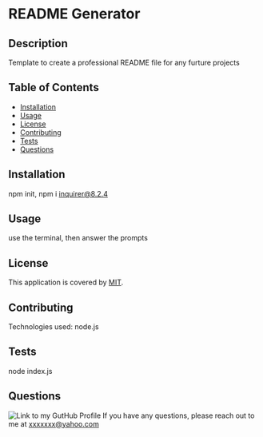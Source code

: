 # README Generator
  
  ## Description
  Template to create a professional README file for any furture projects
  
  ## Table of Contents
  * [Installation](#installation)
  * [Usage](#usage)
  * [License](#license)
  * [Contributing](#contributing)
  * [Tests](#tests)
  * [Questions](#questions)

  ## Installation
  npm init, npm i inquirer@8.2.4

  ## Usage
  use the terminal, then answer the prompts

  ## License
  This application is covered by [MIT](https://opensource.org/licenses/MIT).

  ## Contributing
  Technologies used: node.js

  ## Tests
  node index.js

  ## Questions
  ![Link to my GutHub Profile](https://github.com/explorer7733)
  If you have any questions, please reach out to me at xxxxxxx@yahoo.com  
  
  